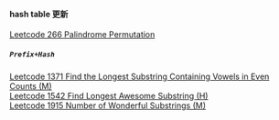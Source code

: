 #### hash table 更新

[Leetcode 266 Palindrome Permutation](https://github.com/zjkang/ds_algorithm/blob/main/python/hash_table/leetcode_0266_palindrome_permutation.py)

##### `Prefix+Hash`

[Leetcode 1371 Find the Longest Substring Containing Vowels in Even Counts (M)](https://github.com/zjkang/ds_algorithm/blob/main/python/hash_table/leetcode_1371_find_the_longest_substring_containing_vowels_in_even_counts.py)\
[Leetcode 1542 Find Longest Awesome Substring (H)](https://github.com/zjkang/ds_algorithm/blob/main/python/hash_table/leetcode_1542_find_longest_awesome_substring.py)\
[Leetcode 1915 Number of Wonderful Substrings (M)](https://github.com/zjkang/ds_algorithm/blob/main/python/hash_table/leetcode_1915_number_of_wonderful_substrings.py)


